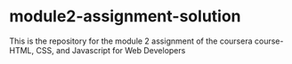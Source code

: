 # module2-assignment-solution
This is the repository for the module 2 assignment of the coursera course- HTML, CSS, and Javascript for Web Developers
